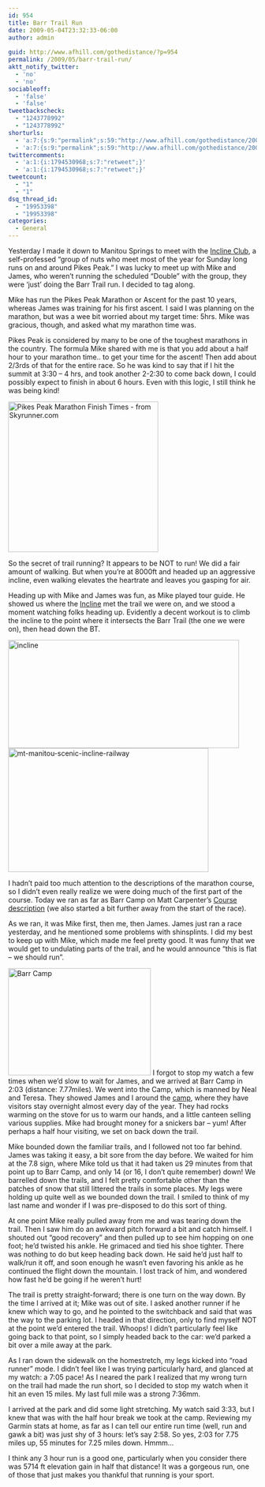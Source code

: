 ```yaml
---
id: 954
title: Barr Trail Run
date: 2009-05-04T23:32:33-06:00
author: admin
  
guid: http://www.afhill.com/gothedistance/?p=954
permalink: /2009/05/barr-trail-run/
aktt_notify_twitter:
  - 'no'
  - 'no'
sociableoff:
  - 'false'
  - 'false'
tweetbackscheck:
  - "1243778992"
  - "1243778992"
shorturls:
  - 'a:7:{s:9:"permalink";s:59:"http://www.afhill.com/gothedistance/2009/05/barr-trail-run/";s:7:"tinyurl";s:25:"http://tinyurl.com/ph7btn";s:4:"isgd";s:17:"http://is.gd/znYD";s:5:"bitly";s:20:"http://bit.ly/1akjkp";s:5:"snipr";s:22:"http://snipr.com/hx5vx";s:5:"snurl";s:22:"http://snurl.com/hx5vx";s:7:"snipurl";s:24:"http://snipurl.com/hx5vx";}'
  - 'a:7:{s:9:"permalink";s:59:"http://www.afhill.com/gothedistance/2009/05/barr-trail-run/";s:7:"tinyurl";s:25:"http://tinyurl.com/ph7btn";s:4:"isgd";s:17:"http://is.gd/znYD";s:5:"bitly";s:20:"http://bit.ly/1akjkp";s:5:"snipr";s:22:"http://snipr.com/hx5vx";s:5:"snurl";s:22:"http://snurl.com/hx5vx";s:7:"snipurl";s:24:"http://snipurl.com/hx5vx";}'
twittercomments:
  - 'a:1:{i:1794530968;s:7:"retweet";}'
  - 'a:1:{i:1794530968;s:7:"retweet";}'
tweetcount:
  - "1"
  - "1"
dsq_thread_id:
  - "19953398"
  - "19953398"
categories:
  - General
---
```

Yesterday I made it down to Manitou Springs to meet with the [Incline Club](http://www.inclineclub.com), a self-professed &#8220;group of nuts who meet most of the year for Sunday long runs on and around Pikes Peak.&#8221; I was lucky to meet up with Mike and James, who weren&#8217;t running the scheduled &#8220;Double&#8221; with the group, they were &#8216;just&#8217; doing the Barr Trail run. I decided to tag along. 

<!--more-->Mike has run the Pikes Peak Marathon or Ascent for the past 10 years, whereas James was training for his first ascent. I said I was planning on the marathon, but was a wee bit worried about my target time: 5hrs. Mike was gracious, though, and asked what my marathon time was. 

Pikes Peak is considered by many to be one of the toughest marathons in the country. The formula Mike shared with me is that you add about a half hour to your marathon time.. to get your time for the ascent! Then add about 2/3rds of that for the entire race. So he was kind to say that if I hit the summit at 3:30 &#8211; 4 hrs, and took another 2-2:30 to come back down, I could possibly expect to finish in about 6 hours. Even with this logic, I still think he was being kind!

[<img src="http://www.afhill.com/gothedistance/wp-content/uploads/2009/05/pikes-peak-barr-trail.png" alt="Pikes Peak Marathon Finish Times - from Skyrunner.com" title="Pikes Peak Marathon Finish Times - from Skyrunner.com" width="304" height="305" class="aligncenter size-full wp-image-950" />](http://www.skyrunner.com/ppcourse.htm#Google)

So the secret of trail running? It appears to be NOT to run! We did a fair amount of walking. But when you&#8217;re at 8000ft and headed up an aggressive incline, even walking elevates the heartrate and leaves you gasping for air. 

Heading up with Mike and James was fun, as Mike played tour guide. He showed us where the [Incline](http://www.inclineclub.com/incline/) met the trail we were on, and we stood a moment watching folks heading up. Evidently a decent workout is to climb the incline to the point where it intersects the Barr Trail (the one we were on), then head down the BT. 

<img src="http://www.afhill.com/gothedistance/wp-content/uploads/2009/05/p_incline1.gif" alt="incline" title="incline" width="468" height="219" class="aligncenter size-full wp-image-952" /> 

<img src="http://www.afhill.com/gothedistance/wp-content/uploads/2009/05/mt-manitou-scenic-incline-railway.png" alt="mt-manitou-scenic-incline-railway" title="mt-manitou-scenic-incline-railway" width="406" height="251" class="aligncenter size-full wp-image-953" /> 

I hadn&#8217;t paid too much attention to the descriptions of the marathon course, so I didn&#8217;t even really realize we were doing much of the first part of the course. Today we ran as far as Barr Camp on Matt Carpenter&#8217;s [Course description](http://www.skyrunner.com/ppcourse.htm) (we also started a bit further away from the start of the race).

As we ran, it was Mike first, then me, then James. James just ran a race yesterday, and he mentioned some problems with shinsplints. I did my best to keep up with Mike, which made me feel pretty good. It was funny that we would get to undulating parts of the trail, and he would announce &#8220;this is flat &#8211; we should run&#8221;.

<img src="http://www.afhill.com/gothedistance/wp-content/uploads/2009/05/maincabin.jpg" alt="Barr Camp" title="Barr Camp" width="289" height="217" class="alignright size-full wp-image-956" /> I forgot to stop my watch a few times when we&#8217;d slow to wait for James, and we arrived at Barr Camp in 2:03 (distance: 7.77miles). We went into the Camp, which is manned by Neal and Teresa. They showed James and I around the [camp](http://www.barrcamp.com/), where they have visitors stay overnight almost every day of the year. They had rocks warming on the stove for us to warm our hands, and a little canteen selling various supplies. Mike had brought money for a snickers bar &#8211; yum! After perhaps a half hour visiting, we set on back down the trail. 

Mike bounded down the familiar trails, and I followed not too far behind. James was taking it easy, a bit sore from the day before. We waited for him at the 7.8 sign, where Mike told us that it had taken us 29 minutes from that point up to Barr Camp, and only 14 (or 16, I don&#8217;t quite remember) down! We barrelled down the trails, and I felt pretty comfortable other than the patches of snow that still littered the trails in some places. My legs were holding up quite well as we bounded down the trail. I smiled to think of my last name and wonder if I was pre-disposed to do this sort of thing. 

At one point Mike really pulled away from me and was tearing down the trail. Then I saw him do an awkward pitch forward a bit and catch himself. I shouted out &#8220;good recovery&#8221; and then pulled up to see him hopping on one foot; he&#8217;d twisted his ankle. He grimaced and tied his shoe tighter. There was nothing to do but keep heading back down. He said he&#8217;d just half to walk/run it off, and soon enough he wasn&#8217;t even favoring his ankle as he continued the flight down the mountain. I lost track of him, and wondered how fast he&#8217;d be going if he weren&#8217;t hurt!

The trail is pretty straight-forward; there is one turn on the way down. By the time I arrived at it; Mike was out of site. I asked another runner if he knew which way to go, and he pointed to the switchback and said that was the way to the parking lot. I headed in that direction, only to find myself NOT at the point we&#8217;d entered the trail. Whoops! I didn&#8217;t particularly feel like going back to that point, so I simply headed back to the car: we&#8217;d parked a bit over a mile away at the park.

As I ran down the sidewalk on the homestretch, my legs kicked into &#8220;road runner&#8221; mode. I didn&#8217;t feel like I was trying particularly hard, and glanced at my watch: a 7:05 pace! As I neared the park I realized that my wrong turn on the trail had made the run short, so I decided to stop my watch when it hit an even 15 miles. My last full mile was a strong 7:36mm.

I arrived at the park and did some light stretching. My watch said 3:33, but I knew that was with the half hour break we took at the camp. Reviewing my Garmin stats at home, as far as I can tell our entire run time (well, run and gawk a bit) was just shy of 3 hours: let&#8217;s say 2:58. So yes, 2:03 for 7.75 miles up, 55 minutes for 7.25 miles down. Hmmm&#8230;

I think any 3 hour run is a good one, particularly when you consider there was 5714 ft elevation gain in half that distance! It was a gorgeous run, one of those that just makes you thankful that running is your sport.